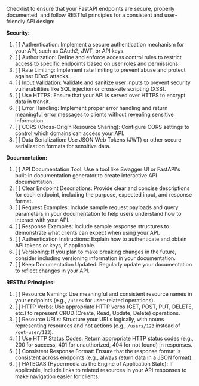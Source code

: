Checklist to ensure that your FastAPI endpoints are secure, properly documented, and follow RESTful principles for a consistent and user-friendly API design:

**Security:**

1. [ ]  Authentication: Implement a secure authentication mechanism for your API, such as OAuth2, JWT, or API keys.
2. [ ]  Authorization: Define and enforce access control rules to restrict access to specific endpoints based on user roles and permissions.
3. [ ]  Rate Limiting: Implement rate limiting to prevent abuse and protect against DDoS attacks.
4. [ ]  Input Validation: Validate and sanitize user inputs to prevent security vulnerabilities like SQL injection or cross-site scripting (XSS).
5. [ ]  Use HTTPS: Ensure that your API is served over HTTPS to encrypt data in transit.
6. [ ]  Error Handling: Implement proper error handling and return meaningful error messages to clients without revealing sensitive information.
7. [ ]  CORS (Cross-Origin Resource Sharing): Configure CORS settings to control which domains can access your API.
8. [ ]  Data Serialization: Use JSON Web Tokens (JWT) or other secure serialization formats for sensitive data.

**Documentation:**

1. [ ]  API Documentation Tool: Use a tool like Swagger UI or FastAPI's built-in documentation generator to create interactive API documentation.
2. [ ]  Clear Endpoint Descriptions: Provide clear and concise descriptions for each endpoint, including the purpose, expected input, and response format.
3. [ ]  Request Examples: Include sample request payloads and query parameters in your documentation to help users understand how to interact with your API.
4. [ ]  Response Examples: Include sample response structures to demonstrate what clients can expect when using your API.
5. [ ]  Authentication Instructions: Explain how to authenticate and obtain API tokens or keys, if applicable.
6. [ ]  Versioning: If you plan to make breaking changes in the future, consider including versioning information in your documentation.
7. [ ]  Keep Documentation Updated: Regularly update your documentation to reflect changes in your API.

**RESTful Principles:**

1. [ ]  Resource Naming: Use meaningful and consistent resource names in your endpoints (e.g., `/users` for user-related operations).
2. [ ]  HTTP Verbs: Use appropriate HTTP verbs (GET, POST, PUT, DELETE, etc.) to represent CRUD (Create, Read, Update, Delete) operations.
3. [ ]  Resource URLs: Structure your URLs logically, with nouns representing resources and not actions (e.g., `/users/123` instead of `/get-user/123`).
4. [ ]  Use HTTP Status Codes: Return appropriate HTTP status codes (e.g., 200 for success, 401 for unauthorized, 404 for not found) in responses.
5. [ ]  Consistent Response Format: Ensure that the response format is consistent across endpoints (e.g., always return data in a JSON format).
6. [ ]  HATEOAS (Hypermedia as the Engine of Application State): If applicable, include links to related resources in your API responses to make navigation easier for clients.